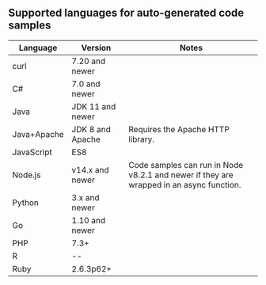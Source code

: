 ## Supported languages for auto-generated code samples

| Language    | Version          | Notes                                                                                   |
| ----------- | ---------------- | --------------------------------------------------------------------------------------- |
| curl        | 7.20 and newer   |                                                                                         |
| C#          | 7.0 and newer    |                                                                                         |
| Java        | JDK 11 and newer |                                                                                         |
| Java+Apache | JDK 8 and Apache | Requires the Apache HTTP library.                                                       |
| JavaScript  | ES8              |                                                                                         |
| Node.js     | v14.x and newer  | Code samples can run in Node v8.2.1 and newer if they are wrapped in an async function. |
| Python      | 3.x and newer    |                                                                                         |
| Go          | 1.10 and newer   |                                                                                         |
| PHP         | 7.3+             |                                                                                         |
| R           | --               |                                                                                         |
| Ruby        | 2.6.3p62+        |                                                                                         |
